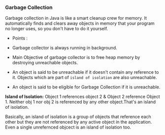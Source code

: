 ### Garbage Collection
Garbage collection in Java is like a smart cleanup crew for memory. It automatically finds and clears away objects in memory that your program no longer uses, so you don't have to do it yourself.

* Points : 
- Garbage collector is always running in background.
- Main Objective of garbage collector is to free heap memory by destroying unreachable objects.

- An object is said to be unreachable if it doesn't contain any reference to it. Objects which are part of `island of isolation` are also unreachable.
- An object is said to be eligible for Garbage Collection if it is unreachable.

**Island of Isolation:** 
Object 1 references object 2 & Object 2 reference Object 1. Neither obj 1 nor obj 2 is referenced by any other object.That's an island of isolation.

Basically, an island of isolation is a group of objects that reference each other but they are not referenced by any active object in the application.
Even a single unrefernced objcect is an island of isolation too.